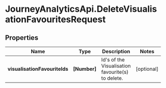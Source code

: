 # JourneyAnalyticsApi.DeleteVisualisationFavouritesRequest

## Properties

Name | Type | Description | Notes
------------ | ------------- | ------------- | -------------
**visualisationFavouriteIds** | **[Number]** | Id&#39;s of the Visualisation favourite(s) to delete. | [optional] 


